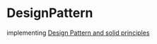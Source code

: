 # DesignPattern
implementing [Design Pattern and solid principles](https://www.udemy.com/course/design-patterns-csharp-dotnet)
